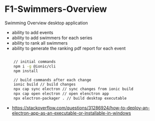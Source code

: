 # F1-Swimmers-Overview

Swimming Overview desktop application
- ability to add events 
- ability to add swimmers for each series
- ability to rank all swimmers 
- ability to generate the ranking pdf report for each event

```bash

    // initial commands
    npm i -g @ionic/cli
    npm install

    // build commands after each change
    ionic build // build changes
    npx cap sync electron // sync changes from ionic build
    npx cap open electron // open elenctron app
    npx electron-packager . // build desktop executable
```


- https://stackoverflow.com/questions/31286924/how-to-deploy-an-electron-app-as-an-executable-or-installable-in-windows
